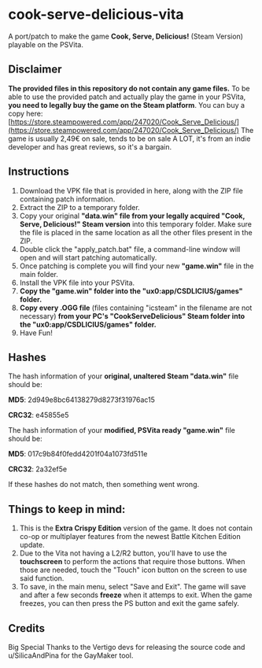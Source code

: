 # cook-serve-delicious-vita
A port/patch to make the game **Cook, Serve, Delicious!** (Steam Version) playable on the PSVita.

###

## Disclaimer
**The provided files in this repository do not contain any game files.**
To be able to use the provided patch and actually play the game in your PSVita, **you need to legally buy the game on the Steam platform**.
You can buy a copy here: [https://store.steampowered.com/app/247020/Cook_Serve_Delicious/](https://store.steampowered.com/app/247020/Cook_Serve_Delicious/)
The game is usually 2,49€ on sale, tends to be on sale A LOT, it's from an indie developer and has great reviews, so it's a bargain.

## Instructions
1. Download the VPK file that is provided in here, along with the ZIP file containing patch information.
2. Extract the ZIP to a temporary folder.
3. Copy your original **"data.win" file from your legally acquired "Cook, Serve, Delicious!" Steam version** into this temporary folder. Make sure the file is placed in the same location as all the other files present in the ZIP.
4. Double click the "apply_patch.bat" file, a command-line window will open and will start patching automatically.
5. Once patching is complete you will find your new **"game.win"** file in the main folder.
6. Install the VPK file into your PSVita.
7. **Copy the "game.win" folder into the "ux0:app/CSDLICIUS/games" folder.**
8. **Copy every .OGG file** (files containing "icsteam" in the filename are not necessary) **from your PC's "CookServeDelicious" Steam folder into the "ux0:app/CSDLICIUS/games" folder.**
7. Have Fun!

## Hashes
The hash information of your **original, unaltered Steam "data.win"** file should be:

**MD5**: 2d949e8bc64138279d8273f31976ac15

**CRC32**: e45855e5

The hash information of your **modified, PSVita ready "game.win"** file should be:

**MD5**: 017c9b84f0fedd4201f04a1073fd511e

**CRC32**: 2a32ef5e

If these hashes do not match, then something went wrong.

## Things to keep in mind:
1. This is the **Extra Crispy Edition** version of the game. It does not contain co-op or multiplayer features from the newest Battle Kitchen Edition update.
2. Due to the Vita not having a L2/R2 button, you'll have to use the **touchscreen** to perform the actions that require those buttons. When those are needed, touch the "Touch" icon button on the screen to use said function.
3. To save, in the main menu, select "Save and Exit". The game will save and after a few seconds **freeze** when it attemps to exit. When the game freezes, you can then press the PS button and exit the game safely.

## Credits
Big Special Thanks to the Vertigo devs for releasing the source code and u/SilicaAndPina for the GayMaker tool.
